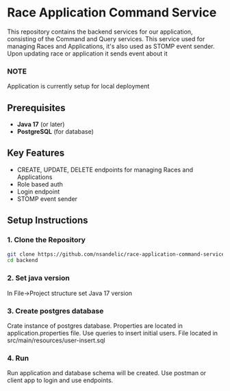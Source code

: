 # Race Application Command Service

This repository contains the backend services for our application, consisting of the Command and Query services.
This service used for managing Races and Applications, it's also used as STOMP event sender. 
Upon updating race or application it sends event about it
### NOTE
Application is currently setup for local deployment

## Prerequisites

- **Java 17** (or later)
- **PostgreSQL** (for database)

## Key Features

- CREATE, UPDATE, DELETE endpoints for managing Races and Applications
- Role based auth
- Login endpoint
- STOMP event sender

## Setup Instructions

### 1. Clone the Repository
```bash
git clone https://github.com/nsandelic/race-application-command-service.git
cd backend
```

### 2. Set java version
In File->Project structure set Java 17 version

### 3. Create postgres database
Crate instance of postgres database.
Properties are located in application.properties file.
Use queries to insert initial users. File located in 
src/main/resources/user-insert.sql

### 4. Run
Run application and database schema will be created.
Use postman or client app to login and use endpoints.